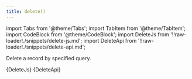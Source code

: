 ```yaml
---
title: delete()
---
```


import Tabs from '@theme/Tabs';
import TabItem from '@theme/TabItem';
import CodeBlock from '@theme/CodeBlock';
import DeleteJs from '!!raw-loader!./snippets/delete-js.md';
import DeleteApi from '!!raw-loader!./snippets/delete-api.md';

Delete a record by specified query.

<Tabs>
  <TabItem value="javascript" label="Javascript" default>
    <CodeBlock className="language-jsx">
      {DeleteJs}
    </CodeBlock>
  </TabItem>
  <TabItem value="API" label="API">
    <CodeBlock className="language-jsx" title="[DELETE]">
      {DeleteApi}
    </CodeBlock>
  </TabItem>
</Tabs>
